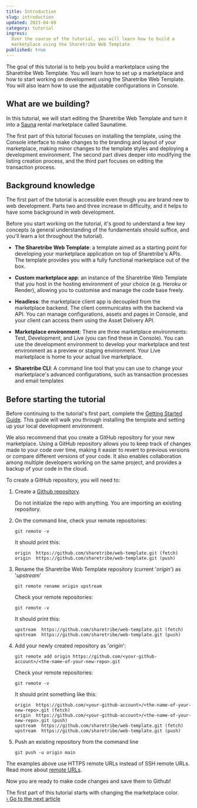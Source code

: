 ```yaml
---
title: Introduction
slug: introduction
updated: 2023-04-09
category: tutorial
ingress:
  Over the course of the tutorial, you will learn how to build a
  marketplace using the Sharetribe Web Template
published: true
---
```


The goal of this tutorial is to help you build a marketplace using the
Sharetribe Web Template. You will learn how to set up a marketplace and
how to start working on development using the Sharetribe Web Template.
You will also learn how to use the adjustable configurations in Console.

## What are we building?

In this tutorial, we will start editing the Sharetribe Web Template and
turn it into a [Sauna](https://en.wikipedia.org/wiki/Sauna) rental
marketplace called Saunatime.

The first part of this tutorial focuses on installing the template,
using the Console interface to make changes to the branding and layout
of your marketplace, making minor changes to the template styles and
deploying a development environment. The second part dives deeper into
modifying the listing creation process, and the third part focuses on
editing the transaction process.

## Background knowledge

The first part of the tutorial is accessible even though you are brand
new to web development. Parts two and three increase in difficulty, and
it helps to have some background in web development.

Before you start working on the tutorial, it's good to understand a few
key concepts (a general understanding of the fundamentals should
suffice, and you'll learn a lot throughout the tutorial).

- **The Sharetribe Web Template**: a template aimed as a starting point
  for developing your marketplace application on top of Sharetribe's
  APIs. The template provides you with a fully functional marketplace
  out of the box.

- **Custom marketplace app**: an instance of the Sharetribe Web Template
  that you host in the hosting environment of your choice (e.g. Heroku
  or Render), allowing you to customise and manage the code base freely.

- **Headless**: the marketplace client app is decoupled from the
  marketplace backend. The client communicates with the backend via API.
  You can manage configurations, assets and pages in Console, and your
  client can access them using the Asset Delivery API.

- **Marketplace environment**: There are three marketplace environments:
  Test, Development, and Live (you can find these in Console). You can
  use the development environment to develop your marketplace and test
  environment as a preview or staging environment. Your Live marketplace
  is home to your actual live marketplace.

- **Sharetribe CLI**: A command line tool that you can use to change
  your marketplace's advanced configurations, such as transaction
  processes and email templates

## Before starting the tutorial

Before continuing to the tutorial's first part, complete the
[Getting Started Guide](/introduction/getting-started-with-web-template/).
This guide will walk you through installing the template and setting up
your local development environment.

We also recommend that you create a GitHub repository for your new
marketplace. Using a GitHub repository allows you to keep track of
changes made to your code over time, making it easier to revert to
previous versions or compare different versions of your code. It also
enables collaboration among multiple developers working on the same
project, and provides a backup of your code in the cloud.

To create a GitHub repository, you will need to:

1. Create a
   [Github repository](https://help.github.com/en/github/getting-started-with-github/create-a-repo).

   <info>

   Do not initialize the repo with anything. You are importing an
   existing repository.

   </info>

1. On the command line, check your remote repositories:

   ```shell
   git remote -v
   ```

   It should print this:

   ```shell
   origin  https://github.com/sharetribe/web-template.git (fetch)
   origin  https://github.com/sharetribe/web-template.git (push)
   ```

1. Rename the Sharetribe Web Template repository (current '_origin_') as
   '_upstream_'

   ```shell
   git remote rename origin upstream
   ```

   <extrainfo title="Check what your remote repositories should print at this point">

   Check your remote repositories:

   ```shell
   git remote -v
   ```

   It should print this:

   ```shell
   upstream  https://github.com/sharetribe/web-template.git (fetch)
   upstream  https://github.com/sharetribe/web-template.git (push)
   ```

   </extrainfo>

1. Add your newly created repository as '_origin_':

   ```shell
   git remote add origin https://github.com/<your-github-account>/<the-name-of-your-new-repo>.git
   ```

   <extrainfo title="Check what your remote repositories should print at this point">

   Check your remote repositories:

   ```shell
   git remote -v
   ```

   It should print something like this:

   ```shell
   origin  https://github.com/<your-github-account>/<the-name-of-your-new-repo>.git (fetch)
   origin  https://github.com/<your-github-account>/<the-name-of-your-new-repo>.git (push)
   upstream  https://github.com/sharetribe/web-template.git (fetch)
   upstream  https://github.com/sharetribe/web-template.git (push)
   ```

   </extrainfo>

1. Push an existing repository from the command line

   ```shell
   git push -u origin main
   ```

<info>

The examples above use HTTPS remote URLs instead of SSH remote
URLs.<br /> Read more about
[remote URLs](https://help.github.com/en/github/using-git/which-remote-url-should-i-use).

</info>

Now you are ready to make code changes and save them to Github!

The first part of this tutorial starts with changing the marketplace
color.<br /> [› Go to the next article](/tutorial/change-branding/)
